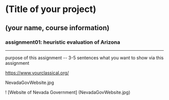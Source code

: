 # (Title of your project)

## (your name, course information)

### assignment01: heuristic evaluation of Arizona

---

purpose of this assignment -- 3-5 sentences what you want to show via this assignment

https://www.yourclassical.org/

NevadaGovWebsite.jpg

! [Website of Nevada Government] (NevadaGovWebsite.jpg)

